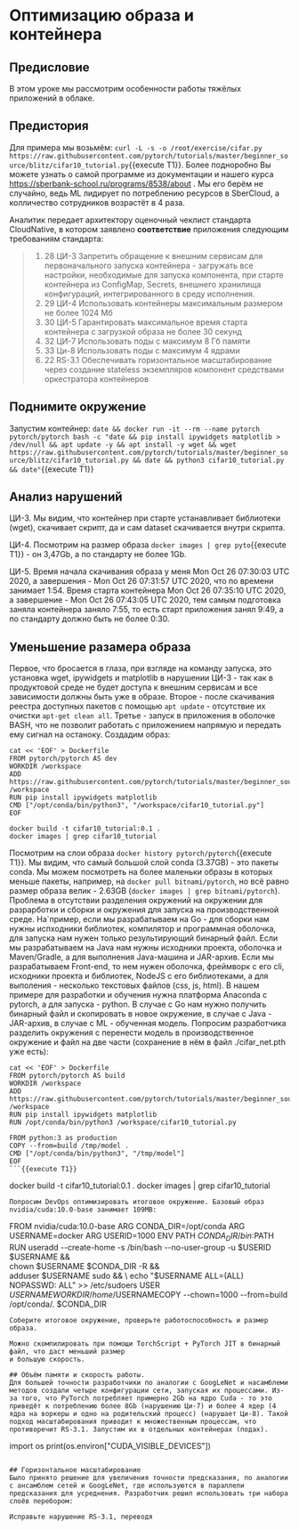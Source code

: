 # Оптимизацию образа и контейнера
## Предисловие
В этом уроке мы рассмотрим особенности работы тяжёлых приложений в облаке.
## Предистория
Для примера мы возьмём: `curl -L -s -o /root/exercise/cifar.py https://raw.githubusercontent.com/pytorch/tutorials/master/beginner_source/blitz/cifar10_tutorial.py`{{execute T1}}. Более подноробно Вы можете узнать о самой программе из документации и нашего курса https://sberbank-school.ru/programs/8538/about . Мы его берём не случайно, ведь ML лидирует по потреблению ресурсов в SberCloud, а колличество сотрудников возрастёт в 4 раза.

Аналитик передает архитектору оценочный чеклист стандарта CloudNative, в котором заявлено **соответствие** приложения следующим требованиям стандарта:
> 1. 28 ЦИ-3 Запретить обращение к внешним сервисам для первоначального запуска контейнера - загружать все настройки, необходимые для запуска компонента, при старте контейнера из ConfigMap, Secrets, внешнего хранилища конфигураций, интегрированного в среду исполнения.
> 1. 29 ЦИ-4 Использовать контейнеры максимальным размером не более 1024 Мб
> 1. 30 ЦИ-5 Гарантировать максимальное время старта контейнера c загрузкой образа не более 30 секунд
> 1. 32 ЦИ-7 Использовать поды с максимум 8 Гб памяти
> 1. 33 Ци-8 Использовать поды с максимум 4 ядрами 
> 1. 22 RS-3.1 Обеспечивать горизонтальное масштабирование через создание stateless экземпляров компонент средствами оркестратора контейнеров

## Поднимите окружение
Запустим контейнер:
``date && docker run -it --rm --name pytorch pytorch/pytorch bash -c "date && pip install ipywidgets matplotlib > /dev/null && apt update -y && apt install -y wget && wget https://raw.githubusercontent.com/pytorch/tutorials/master/beginner_source/blitz/cifar10_tutorial.py && date && python3 cifar10_tutorial.py && date"``{{execute T1}}

## Анализ нарушений
ЦИ-3. Мы видим, что контейнер при старте устанавливает библиотеки (wget), скачивает скрипт, да и сам dataset скачивается внутри скрипта.

ЦИ-4. Посмотрим на размер образа `docker images | grep pyto`{{execute T1}} - он 3,47Gb, а по стандарту не более 1Gb.

ЦИ-5. Время начала скачивания образа у меня Mon Oct 26 07:30:03 UTC 2020, а завершения - Mon Oct 26 07:31:57 UTC 2020, что по времени занимает 1:54. Время старта контейнера Mon Oct 26 07:35:10 UTC 2020, а завершение - Mon Oct 26 07:43:05 UTC 2020, тем самым подготовка заняла контейнера заняло 7:55, то есть старт приложения занял 9:49, а по стандарту должно быть не более 0:30.

## Уменьшение разамера образа
Первое, что бросается в глаза, при взгляде на команду запуска, это установка wget, ipywidgets и matplotlib в нарушении ЦИ-3 - так как в продуктовой среде не будет доступа к внешним сервисам и все зависимости должны быть уже в образе. Второе - после скачивания реестра доступных пакетов с помощью `apt update` - отсутствие их очистки `apt-get clean all`. Третье - запуск в приложения в оболочке BASH, что не позволит работать с приложением напрямую и передать ему сигнал на останоку. Создадим образ:
```
cat << 'EOF' > Dockerfile
FROM pytorch/pytorch AS dev
WORKDIR /workspace
ADD https://raw.githubusercontent.com/pytorch/tutorials/master/beginner_source/blitz/cifar10_tutorial.py /workspace
RUN pip install ipywidgets matplotlib
CMD ["/opt/conda/bin/python3", "/workspace/cifar10_tutorial.py"]
EOF

docker build -t cifar10_tutorial:0.1 .
docker images | grep cifar10_tutorial
```

Посмотрим на слои образа `docker history pytorch/pytorch`{{execute T1}}. Мы видим, что самый большой слой conda (3.37GB) - это пакеты conda. Мы можем посмотреть на более маленьки образы в которых меньше пакеты, например, на `docker pull bitnami/pytorch`, но всё равно размер образа велик - 2.63GB (`docker images | grep bitnami/pytorch`). Проблема в отсутствии разделения окружений на окружении для разрарботки и сборки и окружения для запуска на производственной среде. На`пример, если мы разрабатываем на Go - для сборки нам нужны испходники библиотек, компилятор и программная оболочка, для запуска нам нужен только результирующий бинарный файл. Если мы разрабатываем на Java нам нужны исходники проекта, оболочка и Maven/Gradle, а для выполнения Java-машина и JAR-архив. Если мы разрабатываем Front-end, то нем нужен оболочка, фреймворк с его cli, исходники проекта и библиотек, NodeJS c его библиотеками, а для выполения - несколько текстовых файлов (css, js, html). В нашем примере для разработки и обучения нужна платформа Anaconda с pytorch, а для запуска - python. В случае с Go нам нужно получить бинарный файл и скопировать в новое окружение, в случае с Java - JAR-архив, в случае с ML - обученная модель. Попросим разработчика разделить окружения с перенести модель в производственное окружение и файл на две части (сохранение в нём в файл ./cifar_net.pth уже есть):
```
cat << 'EOF' > Dockerfile
FROM pytorch/pytorch AS build
WORKDIR /workspace
ADD https://raw.githubusercontent.com/pytorch/tutorials/master/beginner_source/blitz/cifar10_tutorial.py /workspace
RUN pip install ipywidgets matplotlib
RUN /opt/conda/bin/python3 /workspace/cifar10_tutorial.py

FROM python:3 as production
COPY --from=build /tmp/model .
CMD ["/opt/conda/bin/python3", "/tmp/model"]
EOF
```{{execute T1}}
```
docker build -t cifar10_tutorial:0.1 .
docker images | grep cifar10_tutorial
```{{execute T1}}
Попросим DevOps оптимизировать итоговое окружение. Базовый образ nvidia/cuda:10.0-base занимает 109MB:
```
FROM nvidia/cuda:10.0-base
ARG CONDA_DIR=/opt/conda
ARG USERNAME=docker
ARG USERID=1000
ENV PATH $CONDA_DIR/bin:$PATH
RUN useradd --create-home -s /bin/bash --no-user-group -u $USERID $USERNAME && \
    chown $USERNAME $CONDA_DIR -R && \
    adduser $USERNAME sudo && \
    echo "$USERNAME ALL=(ALL) NOPASSWD: ALL" >> /etc/sudoers
USER $USERNAME
WORKDIR /home/$USERNAMECOPY --chown=1000 --from=build /opt/conda/. $CONDA_DIR
```{{execute T1}}
Соберите итоговое окружение, проверьте работоспособность и размер образа.

Можно скомпилировать при помощи TorchScript + PyTorch JIT в бинарный файл, что даст меньший размер 
и большую скорость.

## Объём памяти и скорость работы.
Для большей точности разработчики по аналогии с GoogLeNet и насамблеми методов создали четыре конфигурации сети, запуская их процессами. Из-за того, что PyTorch потребляет примерно 2Gb на ядро Cuda - то это приведёт к потреблению более 8Gb (нарушению Ци-7) и более 4 ядер (4 ядра на воркеры и одно на родительский процесс) (нарушает Ци-8). Такой подход масштабирования приводит к множественным процессам, что противоречит RS-3.1. Запустим их в отдельных контейнерах (подах).
```
import os
print(os.environ["CUDA_VISIBLE_DEVICES"])
```

## Горизонтальное масштабирование
Было принято решение для увеличения точности предсказания, по аналогии с ансамблем сетей и GoogLeNet, где используются в параллели предсказания для усреднения. Разработчик решил использовать три набора слоёв перебором:

Исправьте нарушение RS-3.1, переводя 